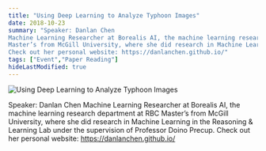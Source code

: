 ```yaml
---
title: "Using Deep Learning to Analyze Typhoon Images"
date: 2018-10-23
summary: "Speaker: Danlan Chen
Machine Learning Researcher at Borealis AI, the machine learning research department at RBC
Master’s from McGill University, where she did research in Machine Learning in the Reasoning & Learning Lab under the supervision of Professor Doino Precup.
Check out her personal website: https://danlanchen.github.io/"
tags: ["Event","Paper Reading"]
hideLastModified: true
---
```


![Using Deep Learning to Analyze Typhoon Images](https://drive.google.com/u/0/uc?id=1ofWnNQ3LZHlgQnJatACQULdw-KmckOZn)

Speaker: Danlan Chen
Machine Learning Researcher at Borealis AI, the machine learning research department at RBC
Master’s from McGill University, where she did research in Machine Learning in the Reasoning & Learning Lab under the supervision of Professor Doino Precup.
Check out her personal website: https://danlanchen.github.io/
